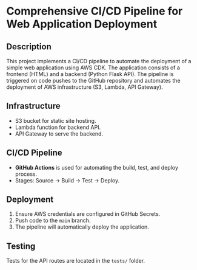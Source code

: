 # Comprehensive CI/CD Pipeline for Web Application Deployment

## Description
This project implements a CI/CD pipeline to automate the deployment of a simple web application using AWS CDK. The application consists of a frontend (HTML) and a backend (Python Flask API). The pipeline is triggered on code pushes to the GitHub repository and automates the deployment of AWS infrastructure (S3, Lambda, API Gateway).

## Infrastructure
- S3 bucket for static site hosting.
- Lambda function for backend API.
- API Gateway to serve the backend.

## CI/CD Pipeline
- **GitHub Actions** is used for automating the build, test, and deploy process.
- Stages: Source → Build → Test → Deploy.

## Deployment
1. Ensure AWS credentials are configured in GitHub Secrets.
2. Push code to the `main` branch.
3. The pipeline will automatically deploy the application.

## Testing
Tests for the API routes are located in the `tests/` folder.

